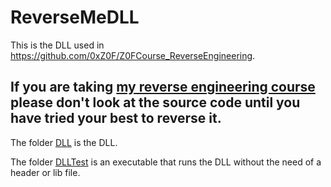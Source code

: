 # ReverseMeDLL
This is the DLL used in https://github.com/0xZ0F/Z0FCourse_ReverseEngineering.

## If you are taking [my reverse engineering course](https://github.com/0xZ0F/Z0FCourse_ReverseEngineering) please don't look at the source code until you have tried your best to reverse it.

The folder [DLL](DLL) is the DLL.

The folder [DLLTest](DLLTest) is an executable that runs the DLL without the need of a header or lib file.
